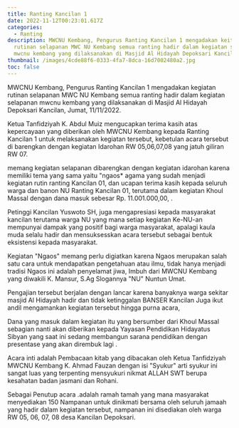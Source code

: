 ```yaml
---
title: Ranting Kancilan 1
date: 2022-11-12T00:23:01.617Z
categories:
  - Ranting
description: MWCNU Kembang, Pengurus Ranting Kancilan 1 mengadakan keitan
  rutinan selapanan MWC NU Kembang semua ranting hadir dalam kegiatan selapanan
  mwcnu kembang yang dilaksanakan di Masjid Al Hidayah Depoksari Kancilan.
thumbnail: /images/4cde88f6-0333-4fa7-8dca-16d7002480a2.jpg
toc: false
---
```

MWCNU Kembang, Pengurus Ranting Kancilan 1 mengadakan kegiatan rutinan selapanan MWC NU Kembang semua ranting hadir dalam kegiatan selapanan mwcnu kembang yang dilaksanakan di Masjid Al Hidayah Depoksari Kancilan, Jumat, 11/11/2022.

Ketua Tanfidziyah K. Abdul Muiz mengucapkan terima kasih atas kepercayaan yang diberikan oleh MWCNU Kembang kepada Ranting Kancilan 1 untuk melaksanakan kegiatan tersebut, kebetulan acara tersebut di barengkan dengan kegiatan Idarohan RW 05,06,07,08 yang jatuh giliran RW 07.

memang kegiatan selapanan dibarengkan dengan kegiatan idarohan karena memiliki tema yang sama yaitu "ngaos* agama yang sudah menjadi kegiatan rutin ranting Kancilan 01, dan ucapan terima kasih kepada seluruh warga dan banon NU Ranting Kancilan 01, terutama dalam kegiatan Khoul Massal dengan dana masuk sebesar Rp. 11.001.000,00, .

Petinggi Kancilan Yuswoto SH, juga mengapresiasi kepada masyarakat  kancilan terutama warga NU yang mana setiap kegiatan Ke-NU-an mempunyai dampak yang positif bagi warga masyarakat, apalagi kaula muda selalu hadir dan mensuksesskan acara tersebut sebagai bentuk eksistensi kepada masyarakat.

Kegiatan "Ngaos" memang perlu digiatkan karena Ngaos merupakan salah satu cara untuk mendapatkan pengetahuan atau ilmu, tidak hanya menjadi tradisi Ngaos ini adalah penyelamat jiwa, Imbuh dari MWCNU Kembang yang diwakili K. Mansur, S.Ag Slogannya "NU" Nuntun Umat.

Pengajian tersebut berjalan dengan lancar karena banyaknya warga sekitar masjid Al Hidayah hadir dan tidak ketinggalan BANSER Kancilan Juga ikut andil mengamankan kegiatan tersebut hingga purna acara,

Dana yang masuk dalam kegiatan itu yang bersumber dari Khoul Massal sebagian nanti akan diberikan kepada Yayasan Pendidikan Hidayatus Sibyan yang saat ini sedang membangun sarana pendidikan dengan presentase yang akan dirembuk lagi .

Acara inti adalah Pembacaan kitab yang dibacakan oleh Ketua Tanfidziyah MWCNU Kembang K. Ahmad Fauzan dengan isi "Syukur" arti syukur ini sangat luas yang terpenting mensyukuri nikmat ALLAH SWT  berupa kesahatan badan jasmani dan Rohani.

Sebagai Penutup acara .adalah ramah tamah yang mana masyarakat menyediakan 150 Nampanan untuk dinikmati bersama oleh seluruh jamaah yang hadir dalam kegiatan tersebut, nampanan ini disediakan oleh warga RW 05, 06, 07, 08 desa Kancilan Depoksari.